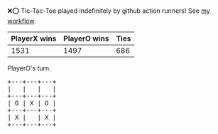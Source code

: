 :x::o: Tic-Tac-Toe played indefinitely by github action runners! See [my workflow](.github/workflows/play.yaml).

|PlayerX wins|PlayerO wins|Ties|
|-|-|-|
|1531|1497|686|

PlayerO's turn.

<pre>
+---+---+---+
|   |   |   |
+---+---+---+
| O | X | O |
+---+---+---+
| X |   | X |
+---+---+---+
</pre>
